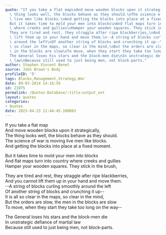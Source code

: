 ```yaml
---
quote: "If you take a flat map\nAnd move wooden blocks upon it strategically,\nThe\
  \ thing looks well, the blocks behave as they should.\nThe science of war is moving\
  \ live men like blocks.\nAnd getting the blocks into place at a fixed moment.\n\
  But it takes time to mold your men into blocks\nAnd flat maps turn into country\
  \ where creeks and gullies\nHamper your wooden squares. They stick in the brush,\n\
  They are tired and rest, they straggle after ripe blackberries,\nAnd you cannot\
  \ lift them up in your hand and move them.\n--A string of blocks curling smoothly\
  \ around the left\nOf another string of blocks and crunching it up--\nIt is all\
  \ so clear in the maps, so clear in the mind,\nBut the orders are slow, the men\
  \ in the blocks are slow\nTo move, when they start they take too long on the way--\n\
  The General loses his stars and the block-men die\nIn unstrategic defiance of martial\
  \ law\nBecause still used to just being men, not block-parts."
author: Stephen Vincent Benet
source: John Brown's Body
profileID: '5'
tags: Blocks,Management,Strategy,War
date: 09-03-2014 14:16:59
id: 21075
permalink: /Quotes-Database/:title:output_ext
layout: quotes
categories:
- Quotes
date: 2023-04-23 11:44:45.180083
---
```


If you take a flat map \
And move wooden blocks upon it strategically, \
The  thing looks well, the blocks behave as they should. \
The science of war is moving  live men like blocks. \
And getting the blocks into place at a fixed moment.

But it takes time to mold your men into blocks \
And flat maps turn into country  where creeks and gullies \
Hamper your wooden squares. They stick in the brush,

They are tired and rest, they straggle after ripe blackberries, \
And you cannot  lift them up in your hand and move them. \
--A string of blocks curling smoothly  around the left \
Of another string of blocks and crunching it up-- \
It is all  so clear in the maps, so clear in the mind, \
But the orders are slow, the men  in the blocks are slow \
To move, when they start they take too long on the way--

The General loses his stars and the block-men die \
In unstrategic defiance of martial law \
Because still used to just being men, not block-parts.
